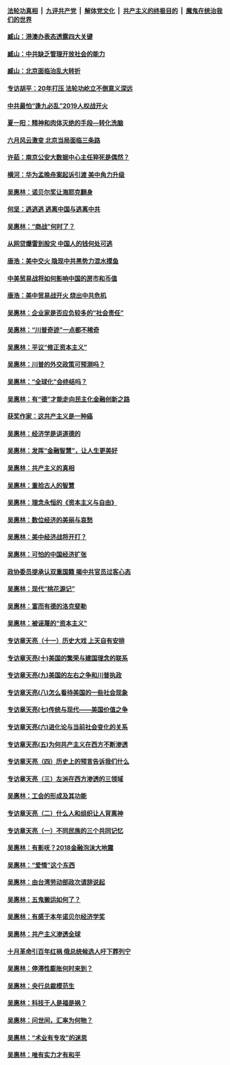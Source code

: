####  [法轮功真相](../../../../basic/blob/master/README.md?t=09240800) &nbsp;|&nbsp; [九评共产党](../../../../9ping.md/blob/master/README.md?t=09240800) &nbsp;|&nbsp; [解体党文化](../../../../jtdwh.md/blob/master/README.md?t=09240800)  &nbsp;|&nbsp; [共产主义的终极目的](../../../../gczydzjmd.md/blob/master/README.md?t=09240800) &nbsp;|&nbsp; [魔鬼在统治我们的世界](../../../../mgztzwmdsj.md/blob/master/README.md?t=09240800) 

#### [臧山：港澳办表态透露四大关键](../pages/nsc423/n11421628.md?t=09240800) 

#### [臧山：中共缺乏管理开放社会的能力](../pages/nsc423/n11407457.md?t=09240800) 

#### [臧山：北京面临治乱大转折](../pages/nsc423/n11406895.md?t=09240800) 

#### [专访胡平：20年打压 法轮功屹立不倒意义深远](../pages/nsc423/n11398800.md?t=09240800) 

#### [中共最怕“逢九必乱”2019人权战开火](../pages/nsc423/n11385248.md?t=09240800) 

#### [夏一阳：精神和肉体灭绝的手段—转化洗脑](../pages/nsc423/n11368250.md?t=09240800) 

#### [六月风云激变 北京当局面临三条路](../pages/nsc423/n11313668.md?t=09240800) 

#### [许茹：南京公安大数据中心主任猝死是偶然？](../pages/nsc423/n11064744.md?t=09240800) 

#### [横河：华为孟晚舟案起诉引渡 美中角力升级](../pages/nsc423/n11027230.md?t=09240800) 

#### [吴惠林：诺贝尔奖让海耶克翻身](../pages/nsc423/n10890049.md?t=09240800) 

#### [何坚：逃逃逃 逃离中国与逃离中共](../pages/nsc423/n10592891.md?t=09240800) 

#### [吴惠林：“商战”何时了？](../pages/nsc423/n10573558.md?t=09240800) 

#### [从网贷爆雷到股灾 中国人的钱何处可逃](../pages/nsc423/n10572800.md?t=09240800) 

#### [唐浩：美中交火 隐现中共黑势力混水摸鱼](../pages/nsc423/n10544040.md?t=09240800) 

#### [中美贸易战将如何影响中国的房市和币值](../pages/nsc423/n10543697.md?t=09240800) 

#### [唐浩：美中贸易战开火 烧出中共危机](../pages/nsc423/n10540126.md?t=09240800) 

#### [吴惠林：企业家是否应负较多的“社会责任”](../pages/nsc423/n10535022.md?t=09240800) 

#### [吴惠林：“川普奇迹”一点都不稀奇](../pages/nsc423/n10512808.md?t=09240800) 

#### [吴惠林：平议“修正资本主义”](../pages/nsc423/n10495724.md?t=09240800) 

#### [吴惠林：川普的外交政策可预测吗？](../pages/nsc423/n10462387.md?t=09240800) 

#### [吴惠林：“全球化”会终结吗？](../pages/nsc423/n10452838.md?t=09240800) 

#### [吴惠林：有“德”才能走向民主化金融创新之路](../pages/nsc423/n10432292.md?t=09240800) 

#### [获奖作家：这共产主义是一种癌](../pages/nsc423/n10431541.md?t=09240800) 

#### [吴惠林：经济学是讲道德的](../pages/nsc423/n10398014.md?t=09240800) 

#### [吴惠林：发挥“金融智慧”，让人生更美好](../pages/nsc423/n10375019.md?t=09240800) 

#### [吴惠林：共产主义的真相](../pages/nsc423/n10351394.md?t=09240800) 

#### [吴惠林：重拾古人的智慧](../pages/nsc423/n10337691.md?t=09240800) 

#### [吴惠林：理念永恒的《资本主义与自由》](../pages/nsc423/n10316274.md?t=09240800) 

#### [吴惠林：数位经济的美丽与哀愁](../pages/nsc423/n10292946.md?t=09240800) 

#### [吴惠林：美中经济战将开打？](../pages/nsc423/n10258825.md?t=09240800) 

#### [吴惠林：可怕的中国经济扩张](../pages/nsc423/n10219147.md?t=09240800) 

#### [政协委员提承认双重国籍 揭中共官员过客心态](../pages/nsc423/n10208809.md?t=09240800) 

#### [吴惠林：现代“桃花源记”](../pages/nsc423/n10185234.md?t=09240800) 

#### [吴惠林：富而有德的洛克斐勒](../pages/nsc423/n10142264.md?t=09240800) 

#### [吴惠林：被诬蔑的“资本主义”](../pages/nsc423/n10124816.md?t=09240800) 

#### [专访章天亮（十一）历史大戏 上天自有安排](../pages/nsc423/n10094905.md?t=09240800) 

#### [专访章天亮(十)美国的繁荣与建国理念的联系](../pages/nsc423/n10094899.md?t=09240800) 

#### [专访章天亮(九)美国的左右之争和川普执政](../pages/nsc423/n10094889.md?t=09240800) 

#### [专访章天亮(八)怎么看待美国的一些社会现象](../pages/nsc423/n10094857.md?t=09240800) 

#### [专访章天亮(七)传统与现代——美国价值之争](../pages/nsc423/n10093140.md?t=09240800) 

#### [专访章天亮(六)进化论与当前社会变化的关系](../pages/nsc423/n10092036.md?t=09240800) 

#### [专访章天亮(五)为何共产主义在西方不断渗透](../pages/nsc423/n10083620.md?t=09240800) 

#### [专访章天亮（四）历史上的预言告诉我们什么](../pages/nsc423/n10083606.md?t=09240800) 

#### [专访章天亮（三）左派在西方渗透的三领域](../pages/nsc423/n10081115.md?t=09240800) 

#### [吴惠林：工会的形成及其功能](../pages/nsc423/n10080633.md?t=09240800) 

#### [专访章天亮（二）什么人和组织让人背离神](../pages/nsc423/n10076637.md?t=09240800) 

#### [专访章天亮（一）不同民族的三个共同记忆](../pages/nsc423/n10074188.md?t=09240800) 

#### [吴惠林：有影呒？2018金融泡沫大地震](../pages/nsc423/n10040534.md?t=09240800) 

#### [吴惠林：“爱情”这个东西](../pages/nsc423/n10019423.md?t=09240800) 

#### [吴惠林：由台湾劳动部政次请辞说起](../pages/nsc423/n9979679.md?t=09240800) 

#### [吴惠林：五鬼搬运如何了？](../pages/nsc423/n9925338.md?t=09240800) 

#### [吴惠林：有感于本年诺贝尔经济学奖](../pages/nsc423/n9871883.md?t=09240800) 

#### [吴惠林：共产主义渗透全球](../pages/nsc423/n9812748.md?t=09240800) 

#### [十月革命引百年红祸 俄总统候选人吁下葬列宁](../pages/nsc423/n9810182.md?t=09240800) 

#### [吴惠林：停滞性膨胀何时来到？](../pages/nsc423/n9764136.md?t=09240800) 

#### [吴惠林：央行总裁模范生](../pages/nsc423/n9728134.md?t=09240800) 

#### [吴惠林：科技于人是福是祸？](../pages/nsc423/n9672982.md?t=09240800) 

#### [吴惠林：问世间，汇率为何物？](../pages/nsc423/n9621788.md?t=09240800) 

#### [吴惠林：“术业有专攻”的迷思](../pages/nsc423/n9580363.md?t=09240800) 

#### [吴惠林：唯有实力才有和平](../pages/nsc423/n9529599.md?t=09240800) 

